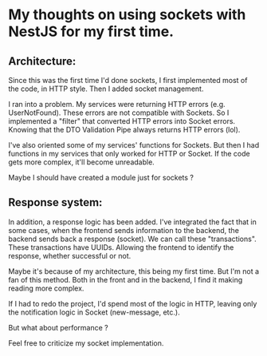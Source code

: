 # My thoughts on using sockets with NestJS for my first time.

## Architecture:

Since this was the first time I'd done sockets, I first implemented most of the code, in HTTP style.
Then I added socket management.

I ran into a problem. My services were returning HTTP errors (e.g. UserNotFound). These errors are not compatible with Sockets.
So I implemented a "filter" that converted HTTP errors into Socket errors. Knowing that the DTO Validation Pipe always returns HTTP errors (lol).

I've also oriented some of my services' functions for Sockets. But then I had functions in my services that only worked for HTTP or Socket. If the code gets more complex, it'll become unreadable.

Maybe I should have created a module just for sockets ?

## Response system:

In addition, a response logic has been added. I've integrated the fact that in some cases, when the frontend sends information to the backend, the backend sends back a response (socket).
We can call these "transactions". These transactions have UUIDs. Allowing the frontend to identify the response, whether successful or not.

Maybe it's because of my architecture, this being my first time. But I'm not a fan of this method. Both in the front and in the backend, I find it making reading more complex.

If I had to redo the project, I'd spend most of the logic in HTTP, leaving only the notification logic in Socket (new-message, etc.).

But what about performance ?

Feel free to criticize my socket implementation.